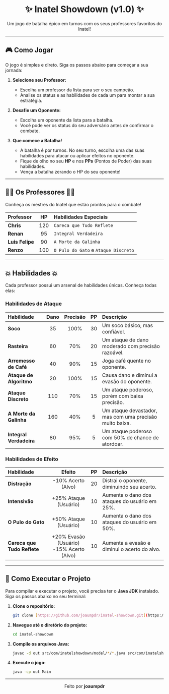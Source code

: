 <div align="center">

# ✨ Inatel Showdown (v1.0) ✨

</div>

<div align="center">

Um jogo de batalha épico em turnos com os seus professores favoritos do Inatel!

</div>

---

## 🎮 Como Jogar

O jogo é simples e direto. Siga os passos abaixo para começar a sua jornada:

1.  **Selecione seu Professor:**
    * Escolha um professor da lista para ser o seu campeão.
    * Analise os status e as habilidades de cada um para montar a sua estratégia.

2.  **Desafie um Oponente:**
    * Escolha um oponente da lista para a batalha.
    * Você pode ver os status do seu adversário antes de confirmar o combate.

3.  **Que comece a Batalha!**
    * A batalha é por turnos. No seu turno, escolha uma das suas habilidades para atacar ou aplicar efeitos no oponente.
    * Fique de olho no seu **HP** e nos **PPs** (Pontos de Poder) das suas habilidades.
    * Vença a batalha zerando o HP do seu oponente!

---

## 👨‍🏫 Os Professores 👨‍🏫

Conheça os mestres do Inatel que estão prontos para o combate!

| Professor | HP | Habilidades Especiais |
| :--- | :-: | :--- |
| **Chris** | 120 | `Careca que Tudo Reflete` |
| **Renan** | 95 | `Integral Verdadeira` |
| **Luis Felipe** | 90 | `A Morte da Galinha` |
| **Renzo** | 100 | `O Pulo do Gato` e `Ataque Discreto` |

---

## 💥 Habilidades 💥

Cada professor possui um arsenal de habilidades únicas. Conheça todas elas:

### Habilidades de Ataque

| Habilidade | Dano | Precisão | PP | Descrição |
| :--- | :-: | :---: | :-: | :--- |
| **Soco** | 35 | 100% | 30 | Um soco básico, mas confiável. |
| **Rasteira** | 60 | 70% | 20 | Um ataque de dano moderado com precisão razoável. |
| **Arremesso de Café** | 40 | 90% | 15 | Joga café quente no oponente. |
| **Ataque de Algoritmo** | 20 | 100% | 15 | Causa dano e diminui a evasão do oponente. |
| **Ataque Discreto** | 110 | 70% | 15 | Um ataque poderoso, porém com baixa precisão. |
| **A Morte da Galinha**| 160 | 40% | 5 | Um ataque devastador, mas com uma precisão muito baixa. |
| **Integral Verdadeira**| 80 | 95% | 5 | Um ataque poderoso com 50% de chance de atordoar. |

### Habilidades de Efeito

| Habilidade | Efeito | PP | Descrição |
| :--- | :---: | :-: | :--- |
| **Distração** | -10% Acerto (Alvo) | 20 | Distrai o oponente, diminuindo seu acerto. |
| **Intensivão** | +25% Ataque (Usuário) | 10 | Aumenta o dano dos ataques do usuário em 25%. |
| **O Pulo do Gato** | +50% Ataque (Usuário) | 10 | Aumenta o dano dos ataques do usuário em 50%. |
| **Careca que Tudo Reflete** | +20% Evasão (Usuário) <br> -15% Acerto (Alvo) | 10 | Aumenta a evasão e diminui o acerto do alvo. |

---

## 🚀 Como Executar o Projeto

Para compilar e executar o projeto, você precisa ter o **Java JDK** instalado. Siga os passos abaixo no seu terminal:

1.  **Clone o repositório:**
    ```bash
    git clone [https://github.com/joaumpdr/inatel-showdown.git](https://github.com/joaumpdr/inatel-showdown.git)
    ```
2.  **Navegue até o diretório do projeto:**
    ```bash
    cd inatel-showdown
    ```
3.  **Compile os arquivos Java:**
    ```bash
    javac -d out src/com/inatelshowdown/model/*/*.java src/com/inatelshowdown/model/*.java src/com/inatelshowdown/battle/*.java src/*.java
    ```
4.  **Execute o jogo:**
    ```bash
    java -cp out Main
    ```

---
<div align="center">

Feito por **joaumpdr**

</div>
